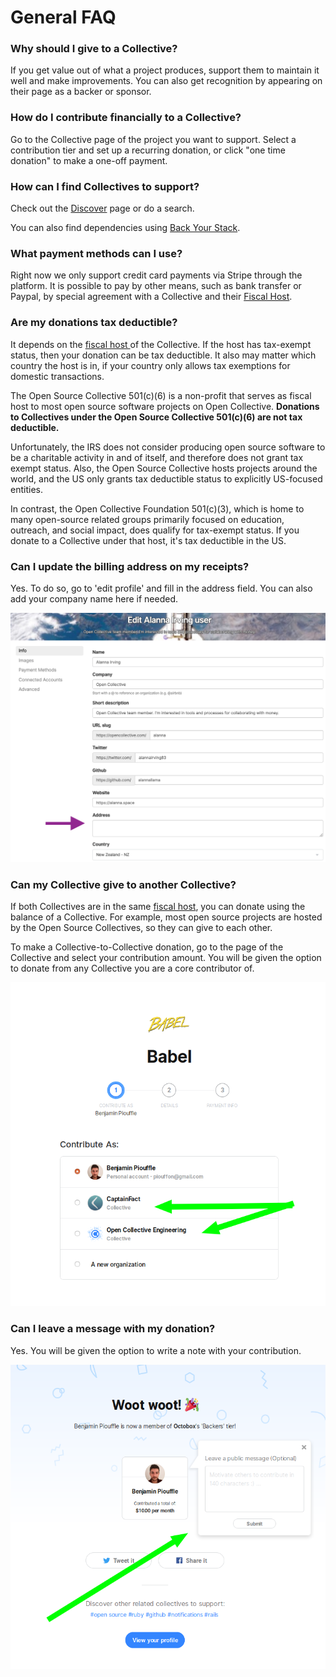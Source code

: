 # General FAQ

### Why should I give to a Collective?

If you get value out of what a project produces, support them to maintain it well and make improvements. You can also get recognition by appearing on their page as a backer or sponsor.

### How do I contribute financially to a Collective?

Go to the Collective page of the project you want to support. Select a contribution tier and set up a recurring donation, or click "one time donation" to make a one-off payment.

### How can I find Collectives to support?

Check out the [Discover](https://opencollective.com/discover) page or do a search.

You can also find dependencies using [Back Your Stack](https://backyourstack.com/).

### What payment methods can I use?

Right now we only support credit card payments via Stripe through the platform. It is possible to pay by other means, such as bank transfer or Paypal, by special agreement with a Collective and their [Fiscal Host](../hosts/).

### Are my donations tax deductible? 

It depends on the [fiscal host ](../hosts/)of the Collective. If the host has tax-exempt status, then your donation can be tax deductible. It also may matter which country the host is in, if your country only allows tax exemptions for domestic transactions.

The Open Source Collective 501\(c\)\(6\) is a non-profit that serves as fiscal host to most open source software projects on Open Collective. **Donations to Collectives under the Open Source Collective 501\(c\)\(6\) are not tax deductible.**

Unfortunately, the IRS does not consider producing open source software to be a charitable activity in and of itself, and therefore does not grant tax exempt status. Also, the Open Source Collective hosts projects around the world, and the US only grants tax deductible status to explicitly US-focused entities.  

In contrast, the Open Collective Foundation 501\(c\)\(3\), which is home to many open-source related groups primarily focused on education, outreach, and social impact, does qualify for tax-exempt status. If you donate to a Collective under that host, it's tax deductible in the US.

### Can I update the billing address on my receipts?

Yes. To do so, go to 'edit profile' and fill in the address field. You can also add your company name here if needed.

![](../.gitbook/assets/screen-shot-2019-04-15-at-1.24.52-pm.png)

### Can my Collective give to another Collective?

If both Collectives are in the same [fiscal host](../hosts/), you can donate using the balance of a Collective. For example, most open source projects are hosted by the Open Source Collectives, so they can give to each other.

To make a Collective-to-Collective donation, go to the page of the Collective and select your contribution amount. You will be given the option to donate from any Collective you are a core contributor of. 

![](../.gitbook/assets/image-2.png)

### Can I leave a message with my donation?

Yes. You will be given the option to write a note with your contribution.

![](../.gitbook/assets/image-3.png)

